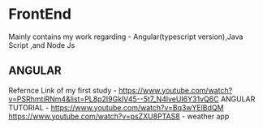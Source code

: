 # FrontEnd
Mainly contains my work regarding - Angular(typescript version),Java Script ,and Node Js
## ANGULAR 
Refernce Link of my first study - https://www.youtube.com/watch?v=PSRhmtiRNm4&list=PL8p2I9GklV45--5t7_N4lveUI6Y31vQ6C
ANGULAR TUTORIAL  - https://www.youtube.com/watch?v=Bq3wYElBdQM
https://www.youtube.com/watch?v=psZXU8PTAS8 - weather app
